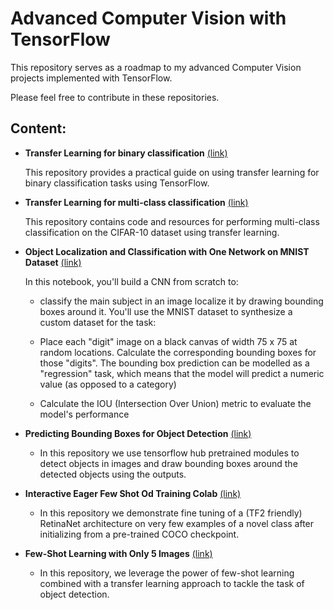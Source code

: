 # Advanced Computer Vision with TensorFlow


This repository serves as a roadmap to my advanced Computer Vision projects implemented with TensorFlow.

Please feel free to contribute in these repositories.


## Content:

- **Transfer Learning for binary classification** [(link)](https://github.com/barzansaeedpour/transfer-learning-for-binary-classification-tensorflow)

    This repository provides a practical guide on using transfer learning for binary classification tasks using TensorFlow.
     
- **Transfer Learning for multi-class classification** [(link)](https://github.com/barzansaeedpour/transfer-learning-for-multi-class-classification-CIFAR-10)
    
    This repository contains code and resources for performing multi-class classification on the CIFAR-10 dataset using transfer learning. 

- **Object Localization and Classification with One Network on MNIST Dataset** [(link)](https://github.com/barzansaeedpour/object-localization-and-classification-with-one-network)

    In this notebook, you'll build a CNN from scratch to:

    - classify the main subject in an image
    localize it by drawing bounding boxes around it.
    You'll use the MNIST dataset to synthesize a custom dataset for the task:

    - Place each "digit" image on a black canvas of width 75 x 75 at random locations.
    Calculate the corresponding bounding boxes for those "digits".
    The bounding box prediction can be modelled as a "regression" task, which means that the model will predict a numeric value (as opposed to a category)

    - Calculate the IOU (Intersection Over Union) metric to evaluate the model's performance

- **Predicting Bounding Boxes for Object Detection** [(link)](https://github.com/barzansaeedpour/predicting-bounding-boxes-for-image-detection)

    - In this repository we use tensorflow hub pretrained modules to detect objects in images and draw bounding boxes around the detected objects using the outputs.

- **Interactive Eager Few Shot Od Training Colab** [(link)](https://github.com/barzansaeedpour/interactive-eager-few-shot-od-training-colab)

    - In this repository we demonstrate fine tuning of a (TF2 friendly) RetinaNet architecture on very few examples of a novel class after initializing from a pre-trained COCO checkpoint.

- **Few-Shot Learning with Only 5 Images** [(link)](https://github.com/barzansaeedpour/few-shot-learning-using-just-5-images)


    - In this repository, we leverage the power of few-shot learning combined with a transfer learning approach to tackle the task of object detection.
